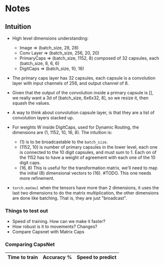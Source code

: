 # Notes

## Intuition

- High level dimensions understanding:
  - Image => (batch_size, 28, 28)
  - Conv Layer => (batch_size, 256, 20, 20)
  - PrimaryCaps => (batch_size, 1152, 8) composed of 32 capsules, each (batch_size, 8, 6, 6)
  - DigitCaps => (batch_size, 10, 16)

- The primary caps layer has 32 capsules, each capsule is a convolution layer with input channels of 256, and output channel of 8.
- Given that the output of the convolution inside a primary capsule is [], we really want a 3d of [batch_size, 6x6x32, 8], so we resize it, then squash the values.
- A way to think about convolution capsule layer, is that they are a list of convolution layers stacked up.

- For weights W inside DigitCaps, used for Dynamic Routing, the dimensions are (1, 1152, 10, 16, 8). The intuition is:
  - (1) is to be broadcastable to the `batch_size`.
  - (1152, 10) is number of primary capsules in the lower level, each one is connected to the 10 digit capsules, and must sum to 1. Each on of the 1152 has to have a weight of agreement with each one of the 10 digit caps. 
  - (16, 8) This is useful for the transformation matrix, we'll need to map the initial (8) dimensional vectors to (16). #TODO. This one needs more refinement.
- `torch.matmul` when the tensors have more than 2 dimensions, it uses the last two dimensions to do the matrix multiplication, the other dimensions are done like batching. That is, they are just "broadcast".

### Things to test out

- Speed of training. How can we make it faster?
- How robust is it to movements? Changes?
- Compare Capsnet with Matrix Caps

### Comparing CapsNet

| Time to train | Accuracy % | Speed to predict | 
|---------------|------------|------------------|
